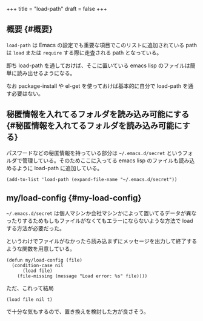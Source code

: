 +++
title = "load-path"
draft = false
+++

## 概要 {#概要}

`load-path` は Emacs の設定でも重要な項目でこのリストに追加されている path は `load` または `require` する際に走査される path となっている。

即ち load-path を通しておけば、そこに置いている emacs lisp のファイルは簡単に読み出せるようになる。

なお package-install や el-get を使っておけば基本的に自分で load-path を通す必要はない。


## 秘匿情報を入れてるフォルダを読み込み可能にする {#秘匿情報を入れてるフォルダを読み込み可能にする}

パスワードなどの秘匿情報を持っている部分は `~/.emacs.d/secret` というフォルダで管理している。そのためここに入ってる emacs lisp のファイルも読み込めるように load-path に追加している。

```emacs-lisp
(add-to-list 'load-path (expand-file-name "~/.emacs.d/secret"))
```


## my/load-config {#my-load-config}

`~/.emacs.d/secret` は個人マシンか会社マシンかによって置いてるデータが異なったりするためもしもファイルがなくてもエラーにならないような方法で load する方法が必要だった。

というわけでファイルがなかったら読み込まずにメッセージを出力して終了するような関数を用意している。

```emacs-lisp
(defun my/load-config (file)
  (condition-case nil
      (load file)
    (file-missing (message "Load error: %s" file))))
```

ただ、これって結局

```emacs-lisp
(load file nil t)
```

で十分な気もするので、置き換えを検討した方が良さそう。
